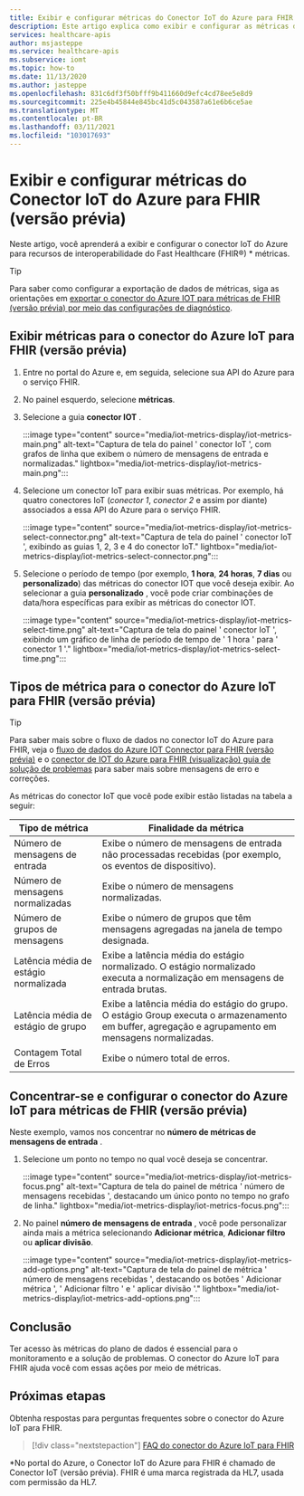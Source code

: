 ```yaml
---
title: Exibir e configurar métricas do Conector IoT do Azure para FHIR (versão prévia)
description: Este artigo explica como exibir e configurar as métricas do conector IoT do Azure para FHIR (versão prévia).
services: healthcare-apis
author: msjasteppe
ms.service: healthcare-apis
ms.subservice: iomt
ms.topic: how-to
ms.date: 11/13/2020
ms.author: jasteppe
ms.openlocfilehash: 831c6df3f50bfff9b411660d9efc4cd78ee5e8d9
ms.sourcegitcommit: 225e4b45844e845bc41d5c043587a61e6b6ce5ae
ms.translationtype: MT
ms.contentlocale: pt-BR
ms.lasthandoff: 03/11/2021
ms.locfileid: "103017693"
---
```

# <a name="display-and-configure-azure-iot-connector-for-fhir-preview-metrics"></a>Exibir e configurar métricas do Conector IoT do Azure para FHIR (versão prévia) 

Neste artigo, você aprenderá a exibir e configurar o conector IoT do Azure para recursos de interoperabilidade do Fast Healthcare (FHIR&#174;) * métricas.

> [!TIP]
> Para saber como configurar a exportação de dados de métricas, siga as orientações em [exportar o conector do Azure IOT para métricas de FHIR (versão prévia) por meio das configurações de diagnóstico](iot-metrics-diagnostics-export.md).

## <a name="display-metrics-for-azure-iot-connector-for-fhir-preview"></a>Exibir métricas para o conector do Azure IoT para FHIR (versão prévia)

1. Entre no portal do Azure e, em seguida, selecione sua API do Azure para o serviço FHIR. 

2. No painel esquerdo, selecione **métricas**. 

3. Selecione a guia **conector IOT** .

   :::image type="content" source="media/iot-metrics-display/iot-metrics-main.png" alt-text="Captura de tela do painel ' conector IoT ', com grafos de linha que exibem o número de mensagens de entrada e normalizadas." lightbox="media/iot-metrics-display/iot-metrics-main.png"::: 

4. Selecione um conector IoT para exibir suas métricas. Por exemplo, há quatro conectores IoT (*conector 1*, *conector 2* e assim por diante) associados a essa API do Azure para o serviço FHIR.

   :::image type="content" source="media/iot-metrics-display/iot-metrics-select-connector.png" alt-text="Captura de tela do painel ' conector IoT ', exibindo as guias 1, 2, 3 e 4 do conector IoT." lightbox="media/iot-metrics-display/iot-metrics-select-connector.png"::: 

5. Selecione o período de tempo (por exemplo, **1 hora**, **24 horas**, **7 dias** ou **personalizado**) das métricas do conector IOT que você deseja exibir. Ao selecionar a guia **personalizado** , você pode criar combinações de data/hora específicas para exibir as métricas do conector IOT.

   :::image type="content" source="media/iot-metrics-display/iot-metrics-select-time.png" alt-text="Captura de tela do painel ' conector IoT ', exibindo um gráfico de linha de período de tempo de ' 1 hora ' para ' conector 1 '." lightbox="media/iot-metrics-display/iot-metrics-select-time.png"::: 
 
## <a name="metric-types-for-azure-iot-connector-for-fhir-preview"></a>Tipos de métrica para o conector do Azure IoT para FHIR (versão prévia) 

> [!TIP]
> Para saber mais sobre o fluxo de dados no conector IoT do Azure para FHIR, veja o [fluxo de dados do Azure IOT Connector para FHIR (versão prévia)](iot-data-flow.md) e o [conector de IOT do Azure para FHIR (visualização) guia de solução de problemas](iot-troubleshoot-guide.md) para saber mais sobre mensagens de erro e correções.

As métricas do conector IoT que você pode exibir estão listadas na tabela a seguir:

|Tipo de métrica|Finalidade da métrica| 
|-----------|--------------|
|Número de mensagens de entrada|Exibe o número de mensagens de entrada não processadas recebidas (por exemplo, os eventos de dispositivo).|
|Número de mensagens normalizadas|Exibe o número de mensagens normalizadas.|
|Número de grupos de mensagens|Exibe o número de grupos que têm mensagens agregadas na janela de tempo designada.|
|Latência média de estágio normalizada|Exibe a latência média do estágio normalizado. O estágio normalizado executa a normalização em mensagens de entrada brutas.|
|Latência média de estágio de grupo|Exibe a latência média do estágio do grupo. O estágio Group executa o armazenamento em buffer, agregação e agrupamento em mensagens normalizadas.| 
|Contagem Total de Erros|Exibe o número total de erros.| 

## <a name="focus-on-and-configure-azure-iot-connector-for-fhir-preview-metrics"></a>Concentrar-se e configurar o conector do Azure IoT para métricas de FHIR (versão prévia)

Neste exemplo, vamos nos concentrar no **número de métricas de mensagens de entrada** .

1. Selecione um ponto no tempo no qual você deseja se concentrar.

   :::image type="content" source="media/iot-metrics-display/iot-metrics-focus.png" alt-text="Captura de tela do painel de métrica ' número de mensagens recebidas ', destacando um único ponto no tempo no grafo de linha." lightbox="media/iot-metrics-display/iot-metrics-focus.png"::: 

2. No painel **número de mensagens de entrada** , você pode personalizar ainda mais a métrica selecionando **Adicionar métrica**, **Adicionar filtro** ou **aplicar divisão**. 

   :::image type="content" source="media/iot-metrics-display/iot-metrics-add-options.png" alt-text="Captura de tela do painel de métrica ' número de mensagens recebidas ', destacando os botões ' Adicionar métrica ', ' Adicionar filtro ' e ' aplicar divisão '." lightbox="media/iot-metrics-display/iot-metrics-add-options.png"::: 

## <a name="conclusion"></a>Conclusão 
Ter acesso às métricas do plano de dados é essencial para o monitoramento e a solução de problemas. O conector do Azure IoT para FHIR ajuda você com essas ações por meio de métricas. 

## <a name="next-steps"></a>Próximas etapas

Obtenha respostas para perguntas frequentes sobre o conector do Azure IoT para FHIR.

>[!div class="nextstepaction"]
>[FAQ do conector do Azure IoT para FHIR](fhir-faq.md)

*No portal do Azure, o Conector IoT do Azure para FHIR é chamado de Conector IoT (versão prévia). FHIR é uma marca registrada da HL7, usada com permissão da HL7. 
